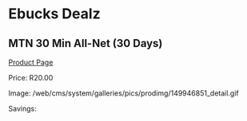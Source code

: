 
# Ebucks Dealz
## MTN 30 Min All-Net (30 Days)
[Product Page](https://www.ebucks.com/web/shop/productSelected.do?prodId=1194752184&catId=300)

Price: R20.00

Image: /web/cms/system/galleries/pics/prodimg/149946851_detail.gif

Savings: 


	